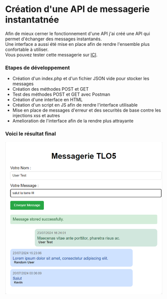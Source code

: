 # Création d'une API de messagerie instantatnée
Afin de mieux cerner le fonctionnement d'une API j'ai créé une API qui permet d'échanger des messages instantanés.<br/>
Une interface a aussi été mise en place afin de rendre l'ensemble plus confortable à utiliser.<br/>
Vous pouvez tester cette messagerie sur [ICI](https://kevinrajon.fr/messagerie).
### Etapes de développement
  - Création d'un index.php et d'un fichier JSON vide pour stocker les messages 
  - Création des méthodes POST et GET 
  - Test des méthodes POST et GET avec Postman
  - Création d'une interface en HTML
  - Création d'un script en JS afin de rendre l'interface utilisable
  - Mise en place de messages d'erreur et des securités de base contre les injections xss et autres
  - Amelioration de l'interface afin de la rendre plus attrayante
### Voici le résultat final 
![](img/messagerie.png)
